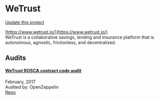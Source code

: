 
# WeTrust

[Update this project](https://github.com/ConsenSys/blockchainSecurityDB/edit/master/projects/wetrust.json)
  
[https://www.wetrust.io/](https://www.wetrust.io/)<br>
WeTrust is a collaborative savings, lending and insurance platform that is autonomous, agnostic, frictionless, and decentralized.


## Audits



#### [WeTrust ROSCA contract code audit](https://blog.openzeppelin.com/wetrust-rosca-contract-code-audit-928a536c5dd2/)

February, 2017<br>
Audited by: OpenZeppelin<br>
[Repo](https://github.com/WeTrustPlatform/rosca-contracts/tree/2af29be97d529488f5488fe0592f9e6b3585254f/contracts)<br>
      

  



